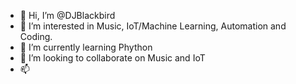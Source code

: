 - 👋 Hi, I’m @DJBlackbird
- 👀 I’m interested in Music, IoT/Machine Learning, Automation and Coding.
- 🌱 I’m currently learning Phython
- 💞️ I’m looking to collaborate on Music and IoT
- 📫 

<!---
DJBlackbird/DJBlackbird is a ✨ special ✨ repository because its `README.md` (this file) appears on your GitHub profile.
You can click the Preview link to take a look at your changes.
--->
